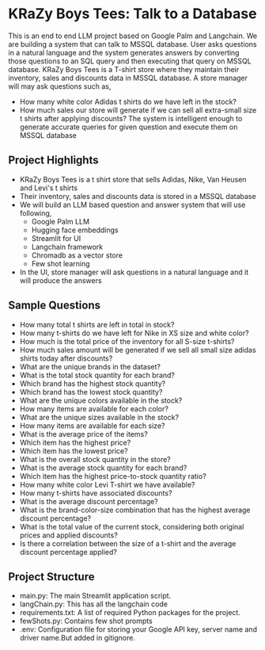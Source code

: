 # KRaZy Boys Tees: Talk to a Database  

This is an end to end LLM project based on Google Palm and Langchain. We are building a system that can talk to MSSQL database. 
User asks questions in a natural language and the system generates answers by converting those questions to an SQL query and
then executing that query on MSSQL database. 
KRaZy Boys Tees is a T-shirt store where they maintain their inventory, sales and discounts data in MSSQL database. A store manager 
will may ask questions such as,
- How many white color Adidas t shirts do we have left in the stock?
- How much sales our store will generate if we can sell all extra-small size t shirts after applying discounts?
The system is intelligent enough to generate accurate queries for given question and execute them on MSSQL database

## Project Highlights

- KRaZy Boys Tees is a t shirt store that sells Adidas, Nike, Van Heusen and Levi's t shirts 
- Their inventory, sales and discounts data is stored in a MSSQL database
- We will build an LLM based question and answer system that will use following,
  - Google Palm LLM
  - Hugging face embeddings
  - Streamlit for UI
  - Langchain framework
  - Chromadb as a vector store
  - Few shot learning
- In the UI, store manager will ask questions in a natural language and it will produce the answers

## Sample Questions
  - How many total t shirts are left in total in stock?
  - How many t-shirts do we have left for Nike in XS size and white color?
  - How much is the total price of the inventory for all S-size t-shirts?
  - How much sales amount will be generated if we sell all small size adidas shirts today after discounts?
  - What are the unique brands in the dataset?
  - What is the total stock quantity for each brand?
  - Which brand has the highest stock quantity?
  - Which brand has the lowest stock quantity?
  - What are the unique colors available in the stock?
  - How many items are available for each color?
  - What are the unique sizes available in the stock?
  - How many items are available for each size?
  - What is the average price of the items?
  - Which item has the highest price?
  - Which item has the lowest price?
  - What is the overall stock quantity in the store?
  - What is the average stock quantity for each brand?
  - Which item has the highest price-to-stock quantity ratio?
  - How many white color Levi T-shirt we have available?
  - How many t-shirts have associated discounts?
  - What is the average discount percentage?
  - What is the brand-color-size combination that has the highest average discount percentage?
  - What is the total value of the current stock, considering both original prices and applied discounts?
  - Is there a correlation between the size of a t-shirt and the average discount percentage applied?


## Project Structure

- main.py: The main Streamlit application script.
- langChain.py: This has all the langchain code
- requirements.txt: A list of required Python packages for the project.
- fewShots.py: Contains few shot prompts
- .env: Configuration file for storing your Google API key, server name and driver name.But added in gitignore.
